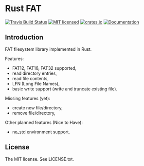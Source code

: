 Rust FAT
========

[![Travis Build Status](https://travis-ci.org/rafalh/rust-fat.svg?branch=master)](https://travis-ci.org/rafalh/rust-fat)
[![MIT licensed](https://img.shields.io/badge/license-MIT-blue.svg)](./LICENSE.txt)
[![crates.io](http://meritbadge.herokuapp.com/fatfs)](https://crates.io/crates/fatfs)
[![Documentation](https://docs.rs/fatfs/badge.svg)](https://docs.rs/fatfs)

Introduction
------------

FAT filesystem library implemented in Rust.

Features:
* FAT12, FAT16, FAT32 supported,
* read directory entries,
* read file contents,
* LFN (Long File Names),
* basic write support (write and truncate existing file).

Missing features (yet):
* create new file/directory,
* remove file/directory,

Other planned features (Nice to Have):
* no_std environment support.

License
-------
The MIT license. See LICENSE.txt.
